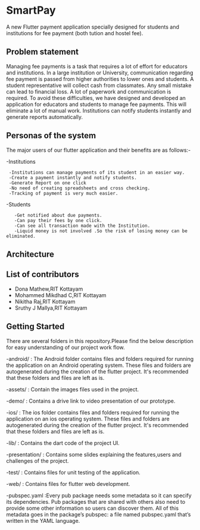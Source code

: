 # SmartPay

A new Flutter payment application specially designed for students and institutions for fee payment (both tution and hostel fee).

## Problem statement

Managing fee payments is a task that requires a lot of effort for educators and institutions. In a large institution or University, communication regarding fee payment is passed from higher authorities to lower ones and students. A student representative will collect cash from classmates. Any small mistake can lead to financial loss. A lot of paperwork and communication is required. To avoid these difficulties, we have designed and developed an application for educators and students to manage fee payments. This will eliminate a lot of manual work. Institutions can notify students instantly and generate reports automatically.

## Personas of the system

The major users of our flutter application and their benefits are as follows:-

-Institutions

     -Institutions can manage payments of its student in an easier way.
     -Create a payment instantly and notify students.
     -Generate Report on one click
     -No need of creating spreadsheets and cross checking.
     -Tracking of payment is very much easier.
     
     
 -Students
 
 
       -Get notified about due payments.
       -Can pay their fees by one click.
       -Can see all transaction made with the Institution.
       -Liquid money is not involved .So the risk of losing money can be eliminated.



## Architecture

## List of contributors

- Dona Mathew,RIT Kottayam
- Mohammed Mikdhad C,RIT Kottayam
- Nikitha Raj,RIT Kottayam
- Sruthy J Mallya,RIT Kottayam



## Getting Started

There are several folders in this repository.Please find the below description for easy understanding of our project work flow.

-android/ : The Android folder contains files and folders required for running the application on an Android operating system. These files and folders are autogenerated during the creation of the flutter project. It's recommended that these folders and files are left as is.

-assets/ : Contain the images files used in the project.

-demo/ : Contains a drive link to video presentation of our prototype.



-ios/  : The ios folder contains files and folders required for running the application on an ios operating system. These files and folders are autogenerated during the creation of the flutter project. It's recommended that these folders and files are left as is.

-lib/ : Contains the dart code of the project UI.

-presentation/ : Contains some slides explaining the features,users and challenges of the project.

-test/ : Contains files for unit testing of the application.

-web/ : Contains files for flutter web development.

-pubspec.yaml :Every pub package needs some metadata so it can specify its dependencies. Pub packages that are shared with others also need to provide some other information so users can discover them. All of this metadata goes in the package’s pubspec: a file named pubspec.yaml that’s written in the YAML language.


